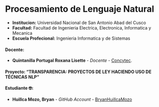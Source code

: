 # Procesamiento de Lenguaje Natural



- **Institucion:** Universidad Nacional de San Antonio Abad del Cusco
- **Facultad:** Facultad de Ingenieria Electrica, Electronica, Informatica y Mecanica
- **Escuela Profecional:** Ingenieria Informatica y de Sistemas

#### Docente:
- **Quintanilla Portugal Roxana Lisette** - _Docente_ - [Concytec](http://directorio.concytec.gob.pe/appDirectorioCTI/VerDatosInvestigador.do?id_investigador=40930).

#### Proyecto: “TRANSPARENCIA: PROYECTOS DE LEY HACIENDO USO DE TÉCNICAS NLP”
#### Estudiante 🤓:
- **Huillca Mozo, Bryan** - _GitHub Account_ - [BryanHuillcaMozo](https://github.com/BryanHuillcaMozo)

